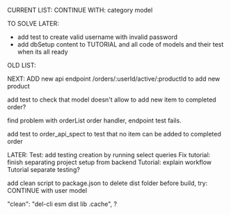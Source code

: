 


CURRENT LIST:
CONTINUE WITH:
category model



TO SOLVE LATER:
- add test to create valid username with invalid password
- add dbSetup content to TUTORIAL and all code of models and their test when its all ready




OLD LIST:



NEXT:
ADD new api endpoint /orders/:userId/active/:productId to add new product


add test to check that model doesn't allow to add new item to completed order?

find problem with orderList order handler, endpoint test fails.

add test to order_api_spect to test that no item can be added to completed order


LATER:
Test: add testing creation by running select queries
Fix tutorial: finish separating project setup from backend
Tutorial: explain workflow
Tutorial separate testing?

add clean script to package.json to delete dist folder before build, try:
CONTINUE with user model



"clean": "del-cli esm dist lib .cache", ?